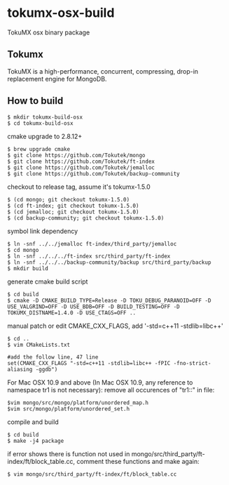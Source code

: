 tokumx-osx-build
================

TokuMX osx binary package


Tokumx
-------------------

TokuMX is a high-performance, concurrent, compressing, drop-in replacement engine for MongoDB.


How to build
-------------------


    $ mkdir tokumx-build-osx
    $ cd tokumx-build-osx

cmake upgrade to 2.8.12+

    $ brew upgrade cmake
    $ git clone https://github.com/Tokutek/mongo
    $ git clone https://github.com/Tokutek/ft-index
    $ git clone https://github.com/Tokutek/jemalloc
    $ git clone https://github.com/Tokutek/backup-community
    
checkout to release tag, assume it's tokumx-1.5.0

    $ (cd mongo; git checkout tokumx-1.5.0)
    $ (cd ft-index; git checkout tokumx-1.5.0)
    $ (cd jemalloc; git checkout tokumx-1.5.0)
    $ (cd backup-community; git checkout tokumx-1.5.0)

symbol link dependency

    $ ln -snf ../../jemalloc ft-index/third_party/jemalloc
    $ cd mongo
    $ ln -snf ../../../ft-index src/third_party/ft-index
    $ ln -snf ../../../backup-community/backup src/third_party/backup
    $ mkdir build

generate cmake build script

    $ cd build
    $ cmake -D CMAKE_BUILD_TYPE=Release -D TOKU_DEBUG_PARANOID=OFF -D USE_VALGRIND=OFF -D USE_BDB=OFF -D BUILD_TESTING=OFF -D TOKUMX_DISTNAME=1.4.0 -D USE_CTAGS=OFF ..

manual patch or edit CMAKE_CXX_FLAGS,  add '-std=c++11 -stdlib=libc++' 

    $ cd ..
    $ vim CMakeLists.txt

    #add the follow line, 47 line
    set(CMAKE_CXX_FLAGS "-std=c++11 -stdlib=libc++ -fPIC -fno-strict-aliasing -ggdb")

For Mac OSX 10.9 and above (In Mac OSX 10.9, any reference to namespace tr1 is not necessary):
remove all occurences of "tr1::" in file:

    $vim mongo/src/mongo/platform/unordered_map.h
    $vim src/mongo/platform/unordered_set.h

compile and build

    $ cd build
    $ make -j4 package

if error shows there is function not used in mongo/src/third_party/ft-index/ft/block_table.cc,  comment these functions and make again:

    $ vim mongo/src/third_party/ft-index/ft/block_table.cc


